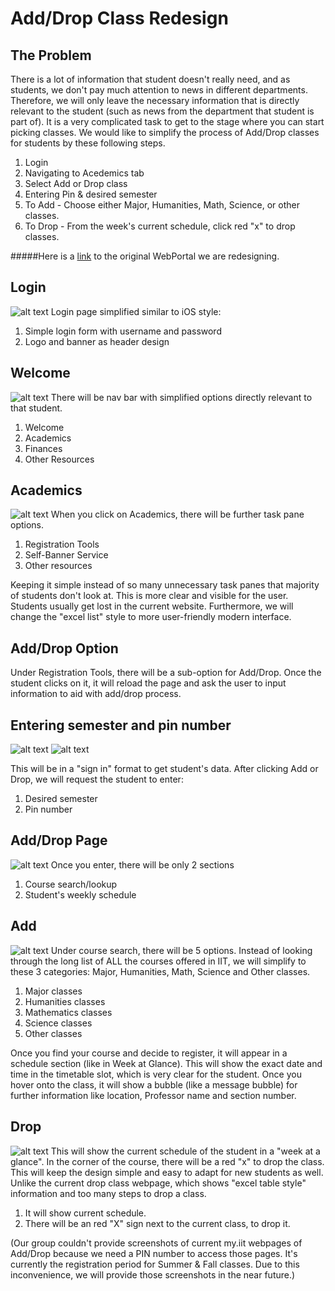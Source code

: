 # Add/Drop Class Redesign

## The Problem
There is a lot of information that student doesn't really need, and as students, we don't pay much attention to news in different departments. Therefore, we will only leave the necessary information that is directly relevant to the student (such as news from the department that student is part of). It is a very complicated task to get to the stage where you can start picking classes. 
We would like to simplify the process of Add/Drop classes for students by these following steps. 

1. Login
2. Navigating to Acedemics tab
3. Select Add or Drop class
4. Entering Pin & desired semester
5. To Add - Choose either Major, Humanities, Math, Science, or other classes.
6. To Drop - From the week's current schedule, click red "x" to drop classes.

#####Here is a [link](https://my.iit.edu) to the original WebPortal we are redesigning.

## Login
![alt text](https://github.com/DanielKolodziej/WebPortalRedesign/blob/master/task-analysis/login.JPG "login")
Login page simplified similar to iOS style: 

1. Simple login form with username and password
2. Logo and banner as header design

## Welcome
![alt text](https://github.com/DanielKolodziej/WebPortalRedesign/blob/master/task-analysis/welcome.JPG "welcome")
There will be nav bar with simplified options directly relevant to that student. 

1. Welcome
2. Academics
3. Finances
4. Other Resources

## Academics
![alt text](https://github.com/DanielKolodziej/WebPortalRedesign/blob/master/task-analysis/academics.JPG "academics")
When you click on Academics, there will be further task pane options.

1. Registration Tools
2. Self-Banner Service
3. Other resources

Keeping it simple instead of so many unnecessary task panes that majority of students don't look at. This is more clear and visible for the user. Students usually get lost in the current website. Furthermore, we will change the "excel list" style to more user-friendly modern interface. 

## Add/Drop Option
Under Registration Tools, there will be a sub-option for Add/Drop. Once the student clicks on it, it will reload the page and ask the user to input information to aid with add/drop process.

## Entering semester and pin number
![alt text](https://github.com/DanielKolodziej/WebPortalRedesign/blob/master/task-analysis/semester.JPG "select semester")
![alt text](https://github.com/DanielKolodziej/WebPortalRedesign/blob/master/task-analysis/pin.JPG "select pin")

This will be in a "sign in" format to get student's data.
After clicking Add or Drop, we will request the student to enter:

1. Desired semester
2. Pin number

## Add/Drop Page
![alt text](https://github.com/DanielKolodziej/WebPortalRedesign/blob/master/task-analysis/courses.JPG "courses category")
Once you enter, there will be only 2 sections

1. Course search/lookup
2. Student's weekly schedule

## Add
![alt text](https://github.com/DanielKolodziej/WebPortalRedesign/blob/master/task-analysis/itm.JPG "individual courses")
Under course search, there will be 5 options. Instead of looking through the long list of ALL the courses offered in IIT, we will simplify to these 3 categories: Major, Humanities, Math, Science and Other classes.

1. Major classes
2. Humanities classes
3. Mathematics classes
4. Science classes
5. Other classes

Once you find your course and decide to register, it will appear in a schedule section (like in Week at Glance). This will show the exact date and time in the timetable slot, which is very clear for the student. Once you hover onto the class, it will show a bubble (like a message bubble) for further information like location, Professor name and section number.

## Drop
![alt text](https://github.com/DanielKolodziej/WebPortalRedesign/blob/master/task-analysis/add-drop.JPG "week's schedule")
This will show the current schedule of the student in a "week at a glance". In the corner of the course, there will be a red "x" to drop the class. This will keep the design simple and easy to adapt for new students as well. Unlike the current drop class webpage, which shows "excel table style" information and too many steps to drop a class. 

1. It will show current schedule.
2. There will be an red "X" sign next to the current class, to drop it. 

(Our group couldn't provide screenshots of current my.iit webpages of Add/Drop because we need a PIN number to access those pages. It's currently the registration period for Summer & Fall classes. Due to this inconvenience, we will provide those screenshots in the near future.)
